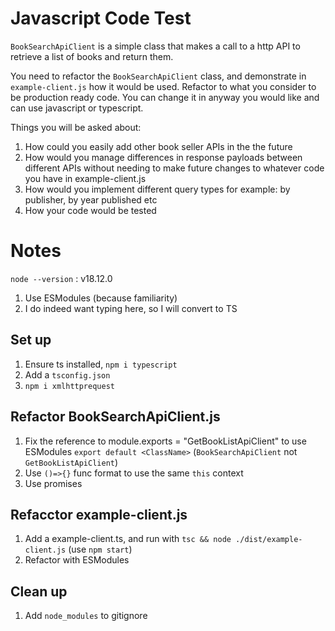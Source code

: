 # Javascript Code Test

`BookSearchApiClient` is a simple class that makes a call to a http API to retrieve a list of books and return them.

You need to refactor the `BookSearchApiClient` class, and demonstrate in `example-client.js` how it would be used. Refactor to what you consider to be production ready code. You can change it in anyway you would like and can use javascript or typescript.

Things you will be asked about:

1. How could you easily add other book seller APIs in the the future
2. How would you manage differences in response payloads between different APIs without needing to make future changes to whatever code you have in example-client.js
3. How would you implement different query types for example: by publisher, by year published etc
4. How your code would be tested

# Notes
`node --version` : v18.12.0

1. Use ESModules (because familiarity) 
2. I do indeed want typing here, so I will convert to TS

## Set up
1. Ensure ts installed, `npm i typescript`
2. Add a `tsconfig.json`
3. `npm i xmlhttprequest`

## Refactor BookSearchApiClient.js
1. Fix the reference to module.exports = "GetBookListApiClient" to use ESModules `export default <ClassName>` (`BookSearchApiClient` not `GetBookListApiClient`)
2. Use `()=>{}` func format to use the same `this` context
3. Use promises

## Refacctor example-client.js
1. Add a example-client.ts, and run with `tsc && node ./dist/example-client.js` (use `npm start`)
2. Refactor with ESModules

## Clean up
1. Add `node_modules` to gitignore